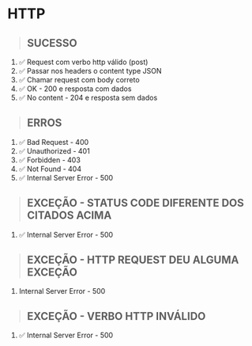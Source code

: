 # HTTP


> ## SUCESSO
1. ✅ Request com verbo http válido (post)
2. ✅ Passar nos headers o content type JSON
3. ✅ Chamar request com body correto
4. ✅ OK - 200 e resposta com dados
5. ✅ No content - 204 e resposta sem dados

> ## ERROS
1. ✅ Bad Request - 400
2. ✅ Unauthorized - 401
3. ✅ Forbidden - 403
4. ✅ Not Found - 404
5. ✅ Internal Server Error - 500

> ## EXCEÇÃO - STATUS CODE DIFERENTE DOS CITADOS ACIMA
1. ✅ Internal Server Error - 500

> ## EXCEÇÃO - HTTP REQUEST DEU ALGUMA EXCEÇÃO
1. Internal Server Error - 500

> ## EXCEÇÃO - VERBO HTTP INVÁLIDO
1. ✅ Internal Server Error - 500